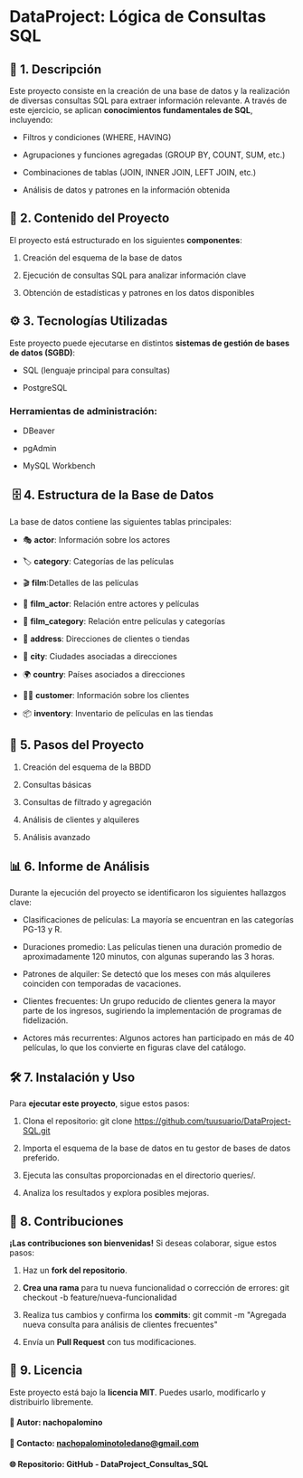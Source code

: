 # DataProject: Lógica de Consultas SQL

## 📖 1. Descripción

Este proyecto consiste en la creación de una base de datos y la realización de diversas consultas SQL para extraer información relevante. A través de este ejercicio, se aplican **conocimientos fundamentales de SQL**, incluyendo:

- Filtros y condiciones (WHERE, HAVING)

- Agrupaciones y funciones agregadas (GROUP BY, COUNT, SUM, etc.)

- Combinaciones de tablas (JOIN, INNER JOIN, LEFT JOIN, etc.)

- Análisis de datos y patrones en la información obtenida

## 📂 2. Contenido del Proyecto

El proyecto está estructurado en los siguientes **componentes**:

1. Creación del esquema de la base de datos

2. Ejecución de consultas SQL para analizar información clave

3. Obtención de estadísticas y patrones en los datos disponibles

## ⚙️ 3. Tecnologías Utilizadas

Este proyecto puede ejecutarse en distintos **sistemas de gestión de bases de datos (SGBD)**:

- SQL (lenguaje principal para consultas)

- PostgreSQL

### **Herramientas de administración**:

- DBeaver

- pgAdmin

- MySQL Workbench

##  🗄️ 4. Estructura de la Base de Datos

La base de datos contiene las siguientes tablas principales:

- 🎭 **actor**: Información sobre los actores

- 🏷️ **category**: Categorías de las películas

- 🎬 **film**:Detalles de las películas

- 🔗 **film_actor**: Relación entre actores y películas

- 🔗 **film_category**: Relación entre películas y categorías

- 📍 **address**: Direcciones de clientes o tiendas

- 🌆 **city**: Ciudades asociadas a direcciones

- 🌍 **country**: Países asociados a direcciones

- 🧑‍💼 **customer**: Información sobre los clientes

- 📦 **inventory**: Inventario de películas en las tiendas

## 🚀 5. Pasos del Proyecto

1. Creación del esquema de la BBDD

2. Consultas básicas

3. Consultas de filtrado y agregación

4. Análisis de clientes y alquileres

5. Análisis avanzado

## 📊 6. Informe de Análisis

Durante la ejecución del proyecto se identificaron los siguientes hallazgos clave:

- Clasificaciones de películas: La mayoría se encuentran en las categorías PG-13 y R.

- Duraciones promedio: Las películas tienen una duración promedio de aproximadamente 120 minutos, con algunas superando las 3 horas.

- Patrones de alquiler: Se detectó que los meses con más alquileres coinciden con temporadas de vacaciones.

- Clientes frecuentes: Un grupo reducido de clientes genera la mayor parte de los ingresos, sugiriendo la implementación de programas de fidelización.

- Actores más recurrentes: Algunos actores han participado en más de 40 películas, lo que los convierte en figuras clave del catálogo.

## 🛠 7. Instalación y Uso

Para **ejecutar este proyecto**, sigue estos pasos:

1. Clona el repositorio: git clone https://github.com/tuusuario/DataProject-SQL.git

2. Importa el esquema de la base de datos en tu gestor de bases de datos preferido.

3. Ejecuta las consultas proporcionadas en el directorio queries/.

4. Analiza los resultados y explora posibles mejoras.

## 📝 8. Contribuciones

**¡Las contribuciones son bienvenidas!** Si deseas colaborar, sigue estos pasos:

1. Haz un **fork del repositorio**.

2. **Crea una rama** para tu nueva funcionalidad o corrección de errores: git checkout -b feature/nueva-funcionalidad

3. Realiza tus cambios y confirma los **commits**: git commit -m "Agregada nueva consulta para análisis de clientes frecuentes"

4. Envía un **Pull Request** con tus modificaciones.

## 📜 9. Licencia

Este proyecto está bajo la **licencia MIT**. Puedes usarlo, modificarlo y distribuirlo libremente.


#### 📌 Autor: nachopalomino
#### 📧 Contacto: nachopalominotoledano@gmail.com
#### 🌐 Repositorio: GitHub - DataProject_Consultas_SQL

